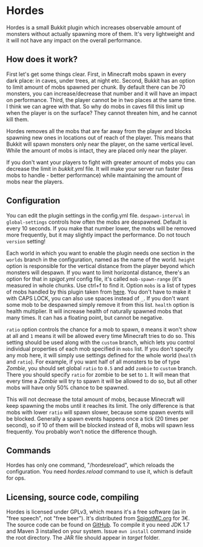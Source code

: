 # Hordes

Hordes is a small Bukkit plugin which increases observable amount of monsters
without actually spawning more of them. It's very lightweight and it will not
have any impact on the overall performance.

## How does it work?

First let's get some things clear. First, in Minecraft mobs spawn in every dark
place: in caves, under trees, at night etc. Second, Bukkit has an option to 
limit amount of mobs spawned per chunk. By default there can be 70 monsters,
you can increase/decrease that number and it will have an impact on performance.
Third, the player cannot be in two places at the same time. I think we can agree
with that. So why do mobs in caves fill this limit up when the player is on the
surface? They cannot threaten him, and he cannot kill them.

Hordes removes all the mobs that are far away from the player and blocks
spawning new ones in locations out of reach of the player. This means that
Bukkit will spawn monsters only near the player, on the same vertical level.
While the amount of mobs is intact, they are placed only near the player.

If you don't want your players to fight with greater amount of mobs you can
decrease the limit in _bukkit.yml_ file. It will make your server run faster
(less mobs to handle - better performance) while maintaining the amount of mobs
near the players.

## Configuration

You can edit the plugin settings in the config.yml file. `despawn-interval` in
`global-settings` controls how often the mobs are despawned. Default is every 10
seconds. If you make that number lower, the mobs will be removed more frequently, but
it may slightly impact the performance. Do not touch `version` setting!

Each world in which you want to enable the plugin needs one section in the `worlds`
branch in the configuration, named as the name of the world. `height` option is responsible
for the vertical distance from the player beyond which monsters will despawn.
If you want to limit horizontal distance, there's an option for that in
_spigot.yml_ config file, it's called `mob-spawn-range` (it's measured in whole chunks.
Use ctrl+f to find it. Option `mobs` is a list of types of mobs handled by this plugin taken from
[here](https://hub.spigotmc.org/javadocs/bukkit/org/bukkit/entity/EntityType.html).
You don't have to make it with CAPS LOCK, you can also use spaces instead of `_`.
If you don't want some mob to be despawned simply remove it from this list.
`health` option is health multiplier. It will increase health of naturally
spawned mobs that many times. It can has a floating point, but cannot be
negative.

`ratio` option controls the chance for a mob to spawn, `0` means it won't show at all
and `1` means it will be allowed every time Minecraft tries to do so. This setting
should be used along with the `custom` branch, which lets you control individual
properties of each mob specified in `mobs` list. If you don't specify any mob here,
it will simply use settings defined for the whole world (`health` and `ratio`).
For example, if you want half of all monsters to be of type _Zombie_, you should set
global `ratio` to `0.5` and add `zombie` to `custom` branch. There you should
specify `ratio` for zombie to be set to `1`. It will mean that every time a _Zombie_ will
try to spawn it will be allowed to do so, but all other mobs will have only 50% chance to
be spawned.

This will not decrease the total amount of mobs, because Minecraft will keep spawning the mobs
until it reaches its limit. The only difference is that mobs with lower `ratio` will
spawn slower, because some spawn events will be blocked. Generally a spawn events happens
once a tick (20 times per second), so if 10 of them will be blocked instead of 8, mobs
will spawn less frequently. You probably won't notice the difference though.

## Commands

Hordes has only one command, "/hordesreload", which reloads the configuration.
You need _hordes.reload_ command to use it, which is default for ops.

## Licensing, source code, compiling

Hordes is licensed under GPLv3, which means it's a free software (as in "free
speech", not "free beer"). It's distributed from
[SpigotMC.org](https://www.spigotmc.org/resources/hordes.12879/) for 3€.
The source code can be found on [GitHub](https://github.com/Co0sh/Hordes). To
compile it you need JDK 1.7 and Maven 3 installed on your system. Issue
`mvn install` command inside the root directory. The JAR file should appear
in _target_ folder.
